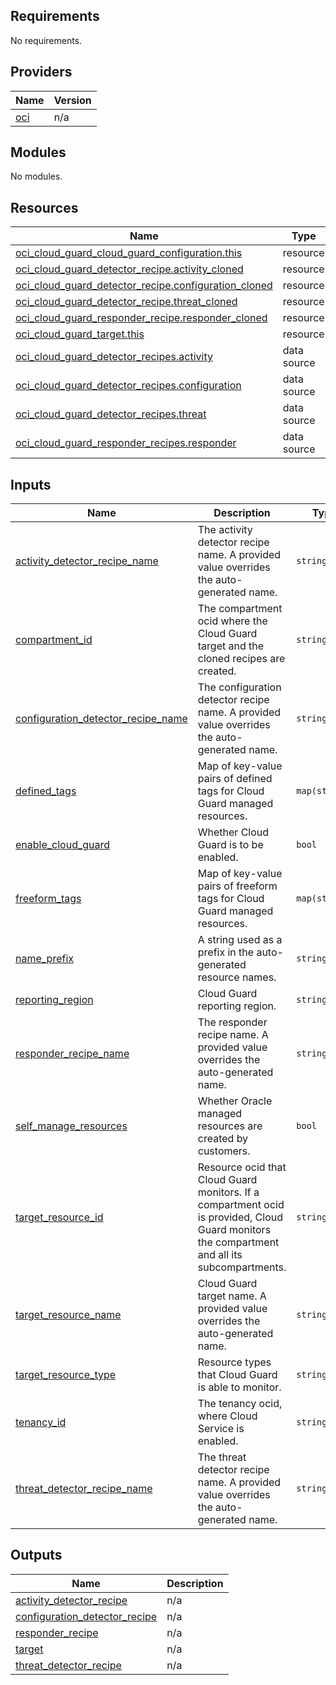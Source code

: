 ## Requirements

No requirements.

## Providers

| Name | Version |
|------|---------|
| <a name="provider_oci"></a> [oci](#provider\_oci) | n/a |

## Modules

No modules.

## Resources

| Name | Type |
|------|------|
| [oci_cloud_guard_cloud_guard_configuration.this](https://registry.terraform.io/providers/oracle/oci/latest/docs/resources/cloud_guard_cloud_guard_configuration) | resource |
| [oci_cloud_guard_detector_recipe.activity_cloned](https://registry.terraform.io/providers/oracle/oci/latest/docs/resources/cloud_guard_detector_recipe) | resource |
| [oci_cloud_guard_detector_recipe.configuration_cloned](https://registry.terraform.io/providers/oracle/oci/latest/docs/resources/cloud_guard_detector_recipe) | resource |
| [oci_cloud_guard_detector_recipe.threat_cloned](https://registry.terraform.io/providers/oracle/oci/latest/docs/resources/cloud_guard_detector_recipe) | resource |
| [oci_cloud_guard_responder_recipe.responder_cloned](https://registry.terraform.io/providers/oracle/oci/latest/docs/resources/cloud_guard_responder_recipe) | resource |
| [oci_cloud_guard_target.this](https://registry.terraform.io/providers/oracle/oci/latest/docs/resources/cloud_guard_target) | resource |
| [oci_cloud_guard_detector_recipes.activity](https://registry.terraform.io/providers/oracle/oci/latest/docs/data-sources/cloud_guard_detector_recipes) | data source |
| [oci_cloud_guard_detector_recipes.configuration](https://registry.terraform.io/providers/oracle/oci/latest/docs/data-sources/cloud_guard_detector_recipes) | data source |
| [oci_cloud_guard_detector_recipes.threat](https://registry.terraform.io/providers/oracle/oci/latest/docs/data-sources/cloud_guard_detector_recipes) | data source |
| [oci_cloud_guard_responder_recipes.responder](https://registry.terraform.io/providers/oracle/oci/latest/docs/data-sources/cloud_guard_responder_recipes) | data source |

## Inputs

| Name | Description | Type | Default | Required |
|------|-------------|------|---------|:--------:|
| <a name="input_activity_detector_recipe_name"></a> [activity\_detector\_recipe\_name](#input\_activity\_detector\_recipe\_name) | The activity detector recipe name. A provided value overrides the auto-generated name. | `string` | `null` | no |
| <a name="input_compartment_id"></a> [compartment\_id](#input\_compartment\_id) | The compartment ocid where the Cloud Guard target and the cloned recipes are created. | `string` | n/a | yes |
| <a name="input_configuration_detector_recipe_name"></a> [configuration\_detector\_recipe\_name](#input\_configuration\_detector\_recipe\_name) | The configuration detector recipe name. A provided value overrides the auto-generated name. | `string` | `null` | no |
| <a name="input_defined_tags"></a> [defined\_tags](#input\_defined\_tags) | Map of key-value pairs of defined tags for Cloud Guard managed resources. | `map(string)` | `null` | no |
| <a name="input_enable_cloud_guard"></a> [enable\_cloud\_guard](#input\_enable\_cloud\_guard) | Whether Cloud Guard is to be enabled. | `bool` | n/a | yes |
| <a name="input_freeform_tags"></a> [freeform\_tags](#input\_freeform\_tags) | Map of key-value pairs of freeform tags for Cloud Guard managed resources. | `map(string)` | `null` | no |
| <a name="input_name_prefix"></a> [name\_prefix](#input\_name\_prefix) | A string used as a prefix in the auto-generated resource names. | `string` | n/a | yes |
| <a name="input_reporting_region"></a> [reporting\_region](#input\_reporting\_region) | Cloud Guard reporting region. | `string` | n/a | yes |
| <a name="input_responder_recipe_name"></a> [responder\_recipe\_name](#input\_responder\_recipe\_name) | The responder recipe name. A provided value overrides the auto-generated name. | `string` | `null` | no |
| <a name="input_self_manage_resources"></a> [self\_manage\_resources](#input\_self\_manage\_resources) | Whether Oracle managed resources are created by customers. | `bool` | `false` | no |
| <a name="input_target_resource_id"></a> [target\_resource\_id](#input\_target\_resource\_id) | Resource ocid that Cloud Guard monitors. If a compartment ocid is provided, Cloud Guard monitors the compartment and all its subcompartments. | `string` | n/a | yes |
| <a name="input_target_resource_name"></a> [target\_resource\_name](#input\_target\_resource\_name) | Cloud Guard target name. A provided value overrides the auto-generated name. | `string` | `null` | no |
| <a name="input_target_resource_type"></a> [target\_resource\_type](#input\_target\_resource\_type) | Resource types that Cloud Guard is able to monitor. | `string` | `"COMPARTMENT"` | no |
| <a name="input_tenancy_id"></a> [tenancy\_id](#input\_tenancy\_id) | The tenancy ocid, where Cloud Service is enabled. | `string` | n/a | yes |
| <a name="input_threat_detector_recipe_name"></a> [threat\_detector\_recipe\_name](#input\_threat\_detector\_recipe\_name) | The threat detector recipe name. A provided value overrides the auto-generated name. | `string` | `null` | no |

## Outputs

| Name | Description |
|------|-------------|
| <a name="output_activity_detector_recipe"></a> [activity\_detector\_recipe](#output\_activity\_detector\_recipe) | n/a |
| <a name="output_configuration_detector_recipe"></a> [configuration\_detector\_recipe](#output\_configuration\_detector\_recipe) | n/a |
| <a name="output_responder_recipe"></a> [responder\_recipe](#output\_responder\_recipe) | n/a |
| <a name="output_target"></a> [target](#output\_target) | n/a |
| <a name="output_threat_detector_recipe"></a> [threat\_detector\_recipe](#output\_threat\_detector\_recipe) | n/a |
